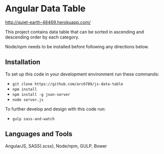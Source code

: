 # Angular Data Table

http://quiet-earth-48469.herokuapp.com/

This project contains data table that can be sorted in ascending and descending order by each category.


Node/npm needs to be installed before following any directions below.

## Installation

To set up this code in your development environment run these commands:

* `git clone https://github.com/arc6789/js-data-table`
* `npm install`
* `npm install -g json-server`
* `node server.js`
 

To further develop and design with this code run:

* `gulp sass-and-watch`


## Languages and Tools 

AngularJS, SASS(.scss), Node/npm, GULP, Bower



